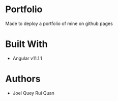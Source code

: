 # Portfolio
Made to deploy a portfolio of mine on github pages

# Built With
* Angular v11.1.1

# Authors
* Joel Quey Rui Quan
